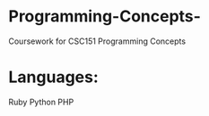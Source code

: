 # Programming-Concepts-
Coursework for CSC151 Programming Concepts 






# Languages: 

Ruby
Python
PHP

